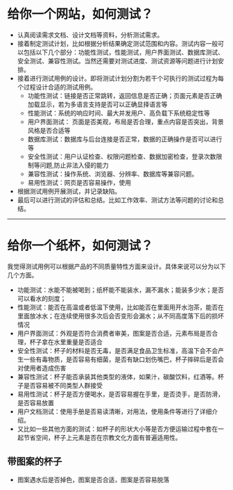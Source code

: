 # 给你一个网站，如何测试？
+ 认真阅读需求文档、设计文档等资料，分析测试需求。
+ 接着制定测试计划，比如根据分析结果确定测试范围和内容。测试内容一般可以包括以下几个部分：功能性测试，性能测试，用户界面测试、数据库测试、安全测试、兼容性测试。当然还需要对测试进度、测试资源等问题进行计划安排。
+ 接着进行测试用例的设计。即将测试计划分割为若干个可执行的测试过程为每个过程设计合适的测试用例。
    + 功能性测试：链接是否正常跳转，返回信息是否正确；页面元素是否正确加载显示，若为多语言支持是否可以正确显择语言等
    + 性能测试：系统的响应时间、最大并发用户、高负载下系统稳定性等
    + 用户界面测试： 页面是否美观，布局是否合理，重点内容是否突出，背景风格是否合适等
    + 数据库测试：数据库与后台连接是否正常，数据的正确操作是否可以进行等
    + 安全性测试：用户认证检查、权限问题检查、数据加密检查，登录次数限制等问题,防止非法入侵的能力
    + 兼容性测试：操作系统、浏览器、分辨率、数据库等兼容问题。
    + 易用性测试：网页是否容易操作，使用
+ 根据测试用例开展测试，并记录缺陷。
+ 最后可以进行测试的评估和总结。比如工作效率、测试方法等问题的讨论和总结。

-----------
# 给你一个纸杯，如何测试？
我觉得测试用例可以根据产品的不同质量特性方面来设计。具体来说可以分为以下几个方面。
+ 功能测试：水能不能被喝到；纸杯能不能装水，漏不漏水；能装多少水；是否可以看水的刻度；
+ 性能测试：能否在高温或者低温下使用，比如能否在里面用开水泡茶，能否在里面放冰水；在连续使用很多次后会否变形会漏水；从不同高度落下后的损坏情况
+ 用户界面测试：外观是否符合消费者审美，图案是否合适，元素布局是否合理，杯子拿在水里重量是否适合
+ 安全性测试：杯子的材料是否无毒，是否满足食品卫生标准，高温下会不会产生一些有毒物质，是否容易有细菌，是否有缺口划伤嘴巴，杯子摔碎后是否会对使用者造成伤害
+ 兼容性测试：杯子能否承装其他类型的液体，如果汁，碳酸饮料，红酒等。杯子是否容易被不同类型人群接受
+ 易用性测试：杯子是否方便喝水，是否容易握在手里，是否烫手，是否防滑，是否容易放置
+ 用户文档测试：使用手册是否易读清晰，对用法，使用条件等进行了详细介绍。
+ 又比如一些其他方面的测试：如杯子的形状大小等是否方便运输过程中套在一起节省空间，杯子上元素是否在宗教文化方面有普遍适用性。
## 带图案的杯子
+ 图案遇水后是否掉色，图案是否合适，图案是否容易脱落
